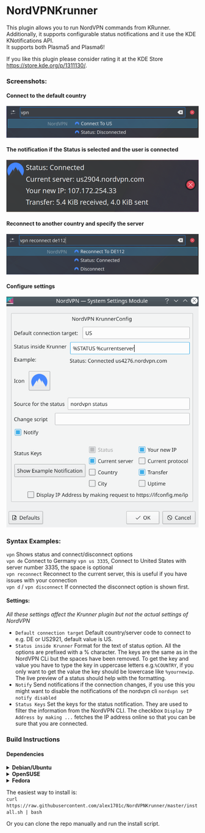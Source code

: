 # NordVPNKrunner 

This plugin allows you to run NordVPN commands from KRunner.
Additionally, it supports configurable status notifications and it use the 
KDE KNotifications API.  
It supports both Plasma5 and Plasma6!

If you like this plugin please consider rating it at the KDE Store https://store.kde.org/p/1311130/.  

### Screenshots:
#### Connect to the default country
![Connect to default country](https://raw.githubusercontent.com/alex1701c/Screenshots/master/NordVPNKrunner/connect_default.png)
#### The notification if the Status is selected and the user is connected
![Notification if Status: Connected is selected](https://raw.githubusercontent.com/alex1701c/Screenshots/master/NordVPNKrunner/connected_notification.png)
#### Reconnect to another country and specify the server
![Reconnect to other county with specific server](https://raw.githubusercontent.com/alex1701c/Screenshots/master/NordVPNKrunner/reconnect_other_country_with_server.png)
#### Configure settings
![Configure settings in GUI](https://raw.githubusercontent.com/alex1701c/Screenshots/master/NordVPNKrunner/formatting_example.png)

### Syntax Examples:

`vpn` Shows status and connect/disconnect options  
`vpn de` Connect to Germany
`vpn us 3335`, Connect to United States with server number 3335, the space is optional  
`vpn reconnect` Reconnect to the current server, this is useful if you have issues with your connection  
`vpn d` / `vpn disconnect` If connected the disconnect option is shown first.  

#### Settings:

*All these settings affect the Krunner plugin but not the actual settings of NordVPN*

* `Default connection target` Default country/server code to connect to e.g. DE or US2921, default value is US.
* `Status inside Krunner` Format for the text of status option. All the options are prefixed with a % character.
The keys are the same as in the NordVPN CLi but the spaces have been removed. To get the key and value you have to type the key in uppercase letters e.g.`%COUNTRY`,
if you only want to get the value the key should be lowercase like `%yournewip`. The live preview of a status should help with the formatting.
* `Notify` Send notifications if the connection changes, if you use this you might want to disable the notifications
of the nordvpn cli `nordvpn set notify disabled`
* `Status Keys` Set the keys for the status notification. They are used to filter the information from the NordVPN CLI.
The checkbox `Display IP Address by making ...` fetches the IP address online so that you can be sure that you are connected.  

### Build Instructions

#### Dependencies 

<details>
<summary><b>Debian/Ubuntu</b></summary>

Plasma5:  
```bash install-ubuntu-plasma5
sudo apt install git cmake extra-cmake-modules build-essential gettext libkf5runner-dev libkf5i18n-dev libkf5kcmutils-dev libkf5notifications-dev qtdeclarative5-dev libkf5dbusaddons-bin
```
Plasma6:  
```bash install-ubuntu-plasma6
sudo apt install git cmake extra-cmake-modules build-essential gettext libkf6runner-dev libkf6i18n-dev libkf6kcmutils-dev libkf6notifications-dev kf6-kdbusaddons
```

</details>

<details>
<summary><b>OpenSUSE</b></summary>

Plasma5:  
```bash install-opensuse-plasma5
sudo zypper install git cmake gettext-tools libQt5Network-devel extra-cmake-modules ki18n-devel krunner-devel kcmutils-devel knotifications-devel kdbusaddons-tools
```
Plasma6:  
```bash install-opensuse-plasma6
sudo zypper install git cmake gettext-tools qt6-network-devel kf6-extra-cmake-modules kf6-ki18n-devel kf6-krunner-devel kf6-knotifications-devel kf6-kdbusaddons-tools
```

</details>

<details>
<summary><b>Fedora</b></summary>

Plasma5:  
```bash install-fedora-plasma5
sudo dnf install git cmake gettext extra-cmake-modules kf5-ki18n-devel kf5-krunner-devel kf5-kcmutils-devel kf5-knotifications-devel
```
Plasma6:  
```bash install-fedora-plasma6
sudo dnf install git cmake gettext extra-cmake-modules kf6-ki18n-devel kf6-krunner-devel kf6-kcmutils-devel kf6-knotifications-devel
```

</details>

The easiest way to install is:  
`curl https://raw.githubusercontent.com/alex1701c/NordVPNKrunner/master/install.sh | bash`  

Or you can clone the repo manually and run the install script.
